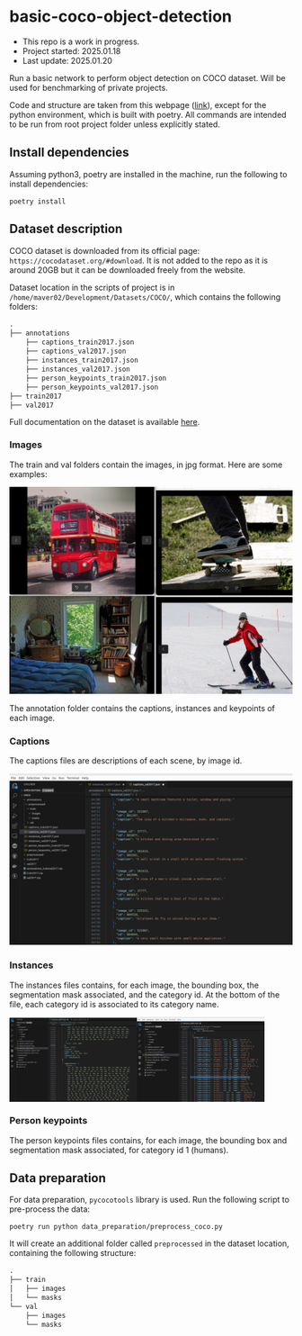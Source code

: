 # basic-coco-object-detection

- This repo is a work in progress.
- Project started: 2025.01.18
- Last update: 2025.01.20

Run a basic network to perform object detection on COCO dataset. Will be used for benchmarking of private projects.

Code and structure are taken from this webpage ([link](https://armanasq.github.io/computer-vision/image-segementation-coco/)), except for the python environment, which is built with poetry. All commands are intended to be run from root project folder unless explicitly stated.

## Install dependencies

Assuming python3, poetry are installed in the machine, run the following to install dependencies:

```
poetry install
```

## Dataset description

COCO dataset is downloaded from its official page: `https://cocodataset.org/#download`. It is not added to the repo as it is around 20GB but it can be downloaded freely from the website.

Dataset location in the scripts of project is in `/home/maver02/Development/Datasets/COCO/`, which contains the following folders:

```
.
├── annotations
    ├── captions_train2017.json
    ├── captions_val2017.json
    ├── instances_train2017.json
    ├── instances_val2017.json
    ├── person_keypoints_train2017.json
    ├── person_keypoints_val2017.json
├── train2017
├── val2017
```

Full documentation on the dataset is available [here](https://machinelearningspace.com/coco-dataset-a-step-by-step-guide-to-loading-and-visualizing/).

### Images

The train and val folders contain the images, in jpg format. Here are some examples:

![image](./docs/imgs/example_val_images.jpg "4 image examples for val folder")

The annotation folder contains the captions, instances and keypoints of each image.

### Captions

The captions files are descriptions of each scene, by image id.

![image](./docs/imgs/captions_val2017.jpg)

### Instances

The instances files contains, for each image, the bounding box, the segmentation mask associated, and the category id. At the bottom of the file, each category id is associated to its category name.

<div style="display: flex; align-items: center;">
    <img src="./docs/imgs/instances_val2017_segmentations.jpg" alt="Segmentations" style="width: 45%;">
    <img src="./docs/imgs/instances_val2017_categories.jpg" alt="Categories" style="margin-right: 10px; width: 45%;">
</div>

### Person keypoints

The person keypoints files contains, for each image, the bounding box and segmentation mask associated, for category id 1 (humans).

## Data preparation

For data preparation, `pycocotools` library is used. Run the following script to pre-process the data:

```
poetry run python data_preparation/preprocess_coco.py
```

It will create an additional folder called `preprocessed` in the dataset location, containing the following structure:

```
.
├── train
│   ├── images
│   └── masks
└── val
    ├── images
    └── masks
```
